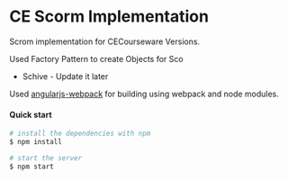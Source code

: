 # CE Scorm Implementation
Scrom implementation for CECourseware Versions.

Used Factory Pattern to create Objects for Sco

* Schive - Update it later

Used [angularjs-webpack](https://github.com/preboot/angularjs-webpack.git) for building using webpack and node modules.
 
#### Quick start
```bash
# install the dependencies with npm
$ npm install

# start the server
$ npm start
```
 